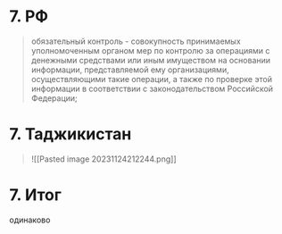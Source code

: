 # 7. РФ

> обязательный контроль - совокупность принимаемых уполномоченным органом мер по контролю за операциями с денежными средствами или иным имуществом на основании информации, представляемой ему организациями, осуществляющими такие операции, а также по проверке этой информации в соответствии с законодательством Российской Федерации;

# 7. Таджикистан
>![[Pasted image 20231124212244.png]]
# 7. Итог
одинаково